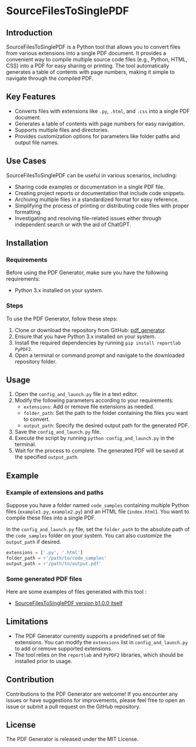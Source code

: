 # SourceFilesToSinglePDF

## Introduction
SourceFilesToSinglePDF is a Python tool that allows you to convert files from various extensions into a single PDF document. It provides a convenient way to compile multiple source code files (e.g., Python, HTML, CSS) into a PDF for easy sharing or printing. The tool automatically generates a table of contents with page numbers, making it simple to navigate through the compiled PDF.

## Key Features
- Converts files with extensions like `.py`, `.html`, and `.css` into a single PDF document.
- Generates a table of contents with page numbers for easy navigation.
- Supports multiple files and directories.
- Provides customization options for parameters like folder paths and output file names.

## Use Cases

SourceFilesToSinglePDF can be useful in various scenarios, including:
- Sharing code examples or documentation in a single PDF file.
- Creating project reports or documentation that include code snippets.
- Archiving multiple files in a standardized format for easy reference.
- Simplifying the process of printing or distributing code files with proper formatting.
- Investigating and resolving file-related issues either through independent search or with the aid of ChatGPT.

## Installation

### Requirements
Before using the PDF Generator, make sure you have the following requirements:

- Python 3.x installed on your system.

### Steps

To use the PDF Generator, follow these steps:

1. Clone or download the repository from GitHub: [pdf_generator](link_to_repository).
2. Ensure that you have Python 3.x installed on your system.
3. Install the required dependencies by running `pip install reportlab PyPDF2`.
4. Open a terminal or command prompt and navigate to the downloaded repository folder.


## Usage
1. Open the `config_and_launch.py` file in a text editor.
2. Modify the following parameters according to your requirements:
   - `extensions`: Add or remove file extensions as needed.
   - `folder_path`: Set the path to the folder containing the files you want to convert.
   - `output_path`: Specify the desired output path for the generated PDF.
3. Save the `config_and_launch.py` file.
4. Execute the script by running `python config_and_launch.py` in the terminal.
5. Wait for the process to complete. The generated PDF will be saved at the specified `output_path`.

## Example

### Example of extensions and paths
Suppose you have a folder named `code_samples` containing multiple Python files (`example1.py`, `example2.py`) and an HTML file (`index.html`). You want to compile these files into a single PDF.

In the `config_and_launch.py` file, set the `folder_path` to the absolute path of the `code_samples` folder on your system. You can also customize the `output_path` if desired.

```python
extensions = ['.py', '.html']
folder_path = r'/path/to/code_samples'
output_path = r'/path/to/output.pdf'
```

### Some generated PDF files
Here are some examples of files generated with this tool :

- [SourceFilesToSinglePDF version b1.0.0 itself]()

## Limitations
- The PDF Generator currently supports a predefined set of file extensions. You can modify the `extensions` list in `config_and_launch.py` to add or remove supported extensions.
- The tool relies on the `reportlab` and `PyPDF2` libraries, which should be installed prior to usage.

## Contribution
Contributions to the PDF Generator are welcome! If you encounter any issues or have suggestions for improvements, please feel free to open an issue or submit a pull request on the GitHub repository.

## License
The PDF Generator is released under the MIT License.
